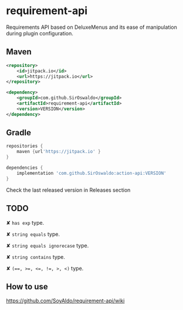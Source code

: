 # requirement-api

Requirements API based on DeluxeMenus and its ease of manipulation during plugin configuration.

## Maven
```XML
<repository>
    <id>jitpack.io</id>
    <url>https://jitpack.io</url>
</repository>
```

```XML
<dependency>
    <groupId>com.github.SirOswaldo</groupId>
    <artifactId>requirement-api</artifactId>
    <version>VERSION</version>
</dependency>
```
## Gradle
```groovy
repositories {
    maven {url'https://jitpack.io' }
}
```

```groovy
dependencies {
    implementation 'com.github.SirOswaldo:action-api:VERSION'
}
```
Check the last released version in Releases section

## TODO
✘ `has exp` type.

✘ `string equals` type.

✘ `string equals ignorecase` type.

✘ `string contains` type.

✘ `(==, >=, <=, !=, >, <)` type.

## How to use
https://github.com/SoyAldo/requirement-api/wiki
